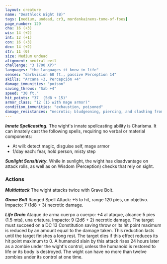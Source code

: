 ```yaml
---
layout: creature
name: "Deathlock Wight (B)"
tags: [medium, undead, cr3, mordenkainens-tome-of-foes]
page_number: 129
cha: 16 (+3)
wis: 14 (+2)
int: 12 (+1)
con: 16 (+3)
dex: 14 (+2)
str: 11 (0)
size: Medium undead
alignment: neutral evil
challenge: "3 (700 XP)"
languages: "the languages it knew in life"
senses: "darkvision 60 ft., passive Perception 14"
skills: "Arcana +3, Percepción +4"
damage_immunities: "poison"
saving_throws: "Sab +4"
speed: "30 ft."
hit_points: "37  (5d8 + 15)"
armor_class: "12 (15 with mage armor)"
condition_immunities: "exhaustion, poisoned"
damage_resistances: "necrotic; bludgeoning, piercing, and slashing from nonmagical attacks"
---
```


***Innate Spellcasting.*** The wight's innate spellcasting ability is Charisma. It can innately cast the following spells, requiring no verbal or material components:
* At will: detect magic, disguise self, mage armor
* 1/day each: fear, hold person, misty step

***Sunlight Sensitivity.*** While in sunlight, the wight has disadvantage on attack rolls, as well as on Wisdom (Perception) checks that rely on sight.

### Actions

***Multiattack*** The wight attacks twice with Grave Bolt.

***Grave Bolt*** Ranged Spell Attack: +5 to hit, range 120 pies, un objetivo. Impacto: 7 (1d8 + 3) necrotic damage.

***Life Drain*** Ataque de arma cuerpo a cuerpo: +4 al ataque, alcance 5 pies (1.5 mts), una criatura. Impacto: 9 (2d6 + 2) necrotic damage. The target must succeed on a DC 13 Constitution saving throw or its hit point maximum is reduced by an amount equal to the damage taken. This reduction lasts until the target finishes a long rest. The target dies if this effect reduces its hit point maximum to 0.
A humanoid slain by this attack rises 24 hours later as a zombie under the wight's control, unless the humanoid is restored to life or its body is destroyed. The wight can have no more than twelve zombies under its control at one time.